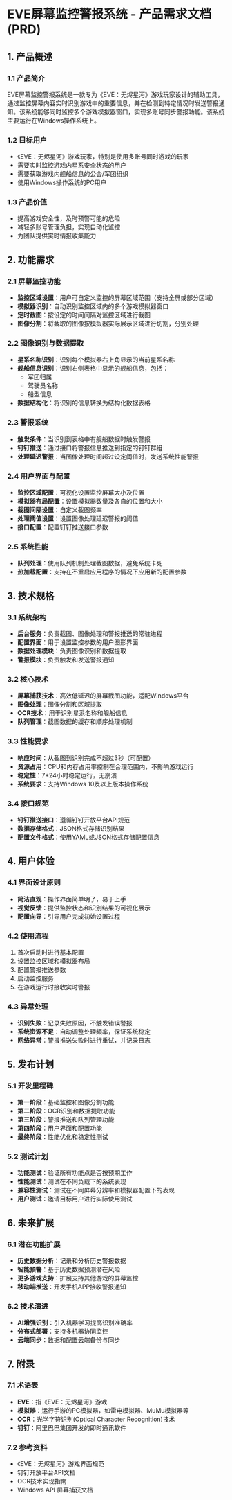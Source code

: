 # EVE屏幕监控警报系统 - 产品需求文档(PRD)

## 1. 产品概述

### 1.1 产品简介
EVE屏幕监控警报系统是一款专为《EVE：无烬星河》游戏玩家设计的辅助工具，通过监控屏幕内容实时识别游戏中的重要信息，并在检测到特定情况时发送警报通知。该系统能够同时监控多个游戏模拟器窗口，实现多账号同步警报功能。该系统主要运行在Windows操作系统上。

### 1.2 目标用户
- 《EVE：无烬星河》游戏玩家，特别是使用多账号同时游戏的玩家
- 需要实时监控游戏内星系安全状态的用户
- 需要获取游戏内舰船信息的公会/军团组织
- 使用Windows操作系统的PC用户

### 1.3 产品价值
- 提高游戏安全性，及时预警可能的危险
- 减轻多账号管理负担，实现自动化监控
- 为团队提供实时情报收集能力

## 2. 功能需求

### 2.1 屏幕监控功能
- **监控区域设置**：用户可自定义监控的屏幕区域范围（支持全屏或部分区域）
- **模拟器识别**：自动识别监控区域内的多个游戏模拟器窗口
- **定时截图**：按设定的时间间隔对监控区域进行截图
- **图像分割**：将截取的图像按模拟器实际展示区域进行切割，分别处理

### 2.2 图像识别与数据提取
- **星系名称识别**：识别每个模拟器右上角显示的当前星系名称
- **舰船信息识别**：识别右侧表格中显示的舰船信息，包括：
  - 军团归属
  - 驾驶员名称
  - 船型信息
- **数据结构化**：将识别的信息转换为结构化数据表格

### 2.3 警报系统
- **触发条件**：当识别到表格中有舰船数据时触发警报
- **钉钉推送**：通过接口将警报信息推送到指定的钉钉群组
- **处理延迟警报**：当图像处理时间超过设定阈值时，发送系统性能警报

### 2.4 用户界面与配置
- **监控区域配置**：可视化设置监控屏幕大小及位置
- **模拟器布局配置**：设置模拟器数量及各自的位置和大小
- **截图间隔设置**：自定义截图频率
- **处理阈值设置**：设置图像处理延迟警报的阈值
- **接口配置**：配置钉钉推送接口参数

### 2.5 系统性能
- **队列处理**：使用队列机制处理截图数据，避免系统卡死
- **热加载配置**：支持在不重启应用程序的情况下应用新的配置参数

## 3. 技术规格

### 3.1 系统架构
- **后台服务**：负责截图、图像处理和警报推送的常驻进程
- **配置界面**：用于设置监控参数的用户图形界面
- **数据处理模块**：负责图像识别和数据提取
- **警报模块**：负责触发和发送警报通知

### 3.2 核心技术
- **屏幕捕获技术**：高效低延迟的屏幕截图功能，适配Windows平台
- **图像处理**：图像分割和区域提取
- **OCR技术**：用于识别星系名称和舰船信息
- **队列管理**：截图数据的缓存和顺序处理机制

### 3.3 性能要求
- **响应时间**：从截图到识别完成不超过3秒（可配置）
- **资源占用**：CPU和内存占用率控制在合理范围内，不影响游戏运行
- **稳定性**：7*24小时稳定运行，无崩溃
- **系统要求**：支持Windows 10及以上版本操作系统

### 3.4 接口规范
- **钉钉推送接口**：遵循钉钉开放平台API规范
- **数据存储格式**：JSON格式存储识别结果
- **配置文件格式**：使用YAML或JSON格式存储配置信息

## 4. 用户体验

### 4.1 界面设计原则
- **简洁直观**：操作界面简单明了，易于上手
- **视觉反馈**：提供监控状态和识别结果的可视化展示
- **配置向导**：引导用户完成初始设置过程

### 4.2 使用流程
1. 首次启动时进行基本配置
2. 设置监控区域和模拟器布局
3. 配置警报推送参数
4. 启动监控服务
5. 在游戏运行时接收实时警报

### 4.3 异常处理
- **识别失败**：记录失败原因，不触发错误警报
- **系统资源不足**：自动调整处理频率，保证系统稳定
- **网络异常**：警报推送失败时进行重试，并记录日志

## 5. 发布计划

### 5.1 开发里程碑
- **第一阶段**：基础监控和图像分割功能
- **第二阶段**：OCR识别和数据提取功能
- **第三阶段**：警报推送和队列管理功能
- **第四阶段**：用户界面和配置功能
- **最终阶段**：性能优化和稳定性测试

### 5.2 测试计划
- **功能测试**：验证所有功能点是否按预期工作
- **性能测试**：测试在不同负载下的系统表现
- **兼容性测试**：测试在不同屏幕分辨率和模拟器配置下的表现
- **用户测试**：邀请目标用户进行实际使用测试

## 6. 未来扩展

### 6.1 潜在功能扩展
- **历史数据分析**：记录和分析历史警报数据
- **智能预警**：基于历史数据预测潜在风险
- **更多游戏支持**：扩展支持其他游戏的屏幕监控
- **移动端推送**：开发手机APP接收警报通知

### 6.2 技术演进
- **AI增强识别**：引入机器学习提高识别准确率
- **分布式部署**：支持多机器协同监控
- **云端同步**：数据和配置云端备份与同步

## 7. 附录

### 7.1 术语表
- **EVE**：指《EVE：无烬星河》游戏
- **模拟器**：运行手游的PC模拟器，如雷电模拟器、MuMu模拟器等
- **OCR**：光学字符识别(Optical Character Recognition)技术
- **钉钉**：阿里巴巴集团开发的即时通讯软件

### 7.2 参考资料
- 《EVE：无烬星河》游戏界面规范
- 钉钉开放平台API文档
- OCR技术实现指南
- Windows API 屏幕捕获文档 